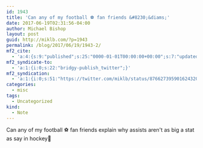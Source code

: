 ```yaml
---
id: 1943
title: 'Can any of my football ⚽ fan friends &#8230;&diams;'
date: 2017-06-19T02:31:56-04:00
author: Michael Bishop
layout: post
guid: http://miklb.com/?p=1943
permalink: /blog/2017/06/19/1943-2/
mf2_cite:
  - 'a:4:{s:9:"published";s:25:"0000-01-01T00:00:00+00:00";s:7:"updated";s:25:"0000-01-01T00:00:00+00:00";s:8:"category";a:1:{i:0;s:0:"";}s:6:"author";a:0:{}}'
mf2_syndicate-to:
  - 'a:1:{i:0;s:22:"bridgy-publish_twitter";}'
mf2_syndication:
  - 'a:1:{i:0;s:51:"https://twitter.com/miklb/status/876627395901624320";}'
categories:
  - misc
tags:
  - Uncategorized
kind:
  - Note
---
```

Can any of my football ⚽ fan friends explain why assists aren't as big a stat as say in hockey🏒